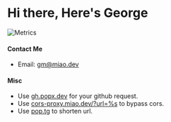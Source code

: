 # Hi there, Here's George
<!-- 
<img align=right src="https://ghstat.miao.dev/api?username=George-Miao&show_icons=true&bg_color=60,#000000,#FFFFFFF&cache_seconds=1800"/>

- George Miao
- Undergraduate
- Web dev
- ArchLinux user
- Site: [Miao.dev](https://miao.dev)
- Projects: [Proj.](https://miao.dev/projects)

#### Language Of Choice (Used most commonly)
- Typescript
- Rust
- Python

<img align=right src="https://ghstat.miao.dev/api/top-langs?username=George-Miao&show_icons=true&bg_color=60,#000000,#FFFFFFF&cache_seconds=1800"/>
 -->
 
![Metrics](https://metrics.lecoq.io/George-Miao?template=classic&base.metadata=0&isocalendar=1&languages=1&stars=1&base=header%2C%20activity%2C%20community%2C%20repositories%2C%20metadata&base.indepth=false&base.hireable=false&base.skip=false&isocalendar=false&isocalendar.duration=full-year&languages=false&languages.limit=8&languages.threshold=0%25&languages.other=false&languages.colors=github&languages.sections=most-used&languages.indepth=false&languages.analysis.timeout=15&languages.analysis.timeout.repositories=7.5&languages.categories=markup%2C%20programming&languages.recent.categories=markup%2C%20programming&languages.recent.load=300&languages.recent.days=14&stars=false&stars.limit=4&config.timezone=America%2FNew_York)

#### Contact Me
- Email: gm@miao.dev

#### Misc
- Use [gh.popx.dev](https://gh.popx.dev) for your github request.
- Use [cors-proxy.miao.dev/?url=%s](https://cors-proxy.miao.dev) to bypass cors.
- Use [pop.tg](https://pop.tg) to shorten url.
